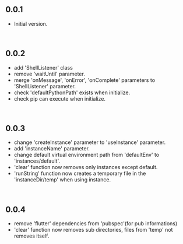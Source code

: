 ## 0.0.1
- Initial version.

<br />

## 0.0.2
- add 'ShellListener' class
- remove 'waitUntil' parameter.
- merge 'onMessage', 'onError', 'onComplete' parameters to 'ShellListener' parameter.
- check 'defaultPythonPath' exists when initialize.
- check pip can execute when initialize.

<br />

## 0.0.3
- change 'createInstance' parameter to 'useInstance' parameter.
- add 'instanceName' parameter.
- change default virtual environment path from 'defaultEnv' to 'instances/default'.
- 'clear' function now removes only instances except default.
- 'runString' function now creates a temporary file in the 'instanceDir/temp' when using instance.

<br />

## 0.0.4
- remove 'flutter' dependencies from 'pubspec'(for pub informations)
- 'clear' function now removes sub directories, files from 'temp' not removes itself.
